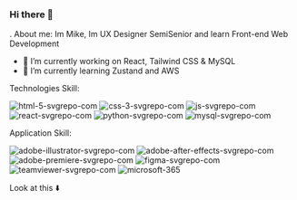 ### Hi there 👋
<!---
  <img  src="https://github.com/1999AZZAR/1999AZZAR/blob/readme/resources/img/waving.gif"
       alt="wave" />
--->
.
About me: 
Im Mike, Im UX Designer SemiSenior and learn Front-end Web Development

- 🚀 I’m currently working on React, Tailwind CSS & MySQL
- 🌱 I’m currently learning Zustand and AWS

Technologies Skill:

![html-5-svgrepo-com](https://github.com/MikeWorldYt/MikeWorldYt/assets/118069844/e5c18c2d-43ef-4751-b9cf-4c3ff4cdfc6a)
![css-3-svgrepo-com](https://github.com/MikeWorldYt/MikeWorldYt/assets/118069844/df44fd64-0cdd-463b-b2d9-f6faa86d8ad1)
![js-svgrepo-com](https://github.com/MikeWorldYt/MikeWorldYt/assets/118069844/25762ff9-81a6-4ff1-8e4f-251a1051e402)
![react-svgrepo-com](https://github.com/MikeWorldYt/MikeWorldYt/assets/118069844/43c5dda1-26a9-4706-9b14-cc2203ba425c)
![python-svgrepo-com](https://github.com/MikeWorldYt/MikeWorldYt/assets/118069844/c2654edd-4055-4703-8538-44d0fa1ff8fb)
![mysql-svgrepo-com](https://github.com/MikeWorldYt/MikeWorldYt/assets/118069844/44885f37-7294-46f6-a67c-42ce27278d92)

Application Skill:

![adobe-illustrator-svgrepo-com](https://github.com/MikeWorldYt/MikeWorldYt/assets/118069844/fc041f90-8c67-442d-bd2c-479d4f0f2758)
![adobe-after-effects-svgrepo-com](https://github.com/MikeWorldYt/MikeWorldYt/assets/118069844/3cbf055e-64b8-4381-b3e1-5e47cafe4fe2)
![adobe-premiere-svgrepo-com](https://github.com/MikeWorldYt/MikeWorldYt/assets/118069844/980456c7-746c-4135-882d-fdb6f843b87a)
![figma-svgrepo-com](https://github.com/MikeWorldYt/MikeWorldYt/assets/118069844/bdd8b19f-6c3b-4c29-a555-b6b30b58e9cd)
![teamviewer-svgrepo-com](https://github.com/MikeWorldYt/MikeWorldYt/assets/118069844/c784b925-9cdf-49a1-a1ab-1a259ad32fcc)
![microsoft-365](https://github.com/MikeWorldYt/MikeWorldYt/assets/118069844/b1dd830d-cd4a-4c1a-95d0-889e1c684b8d)



<!--
- 🔭 I’m currently working on ...
- 🌱 I’m currently learning ...
- 👯 I’m looking to collaborate on ...
- 🤔 I’m looking for help with ...
- 💬 Ask me about ...
- 📫 How to reach me: ...
- 😄 Pronouns: ...
- ⚡ Fun fact: ...
-->

Look at this
⬇️